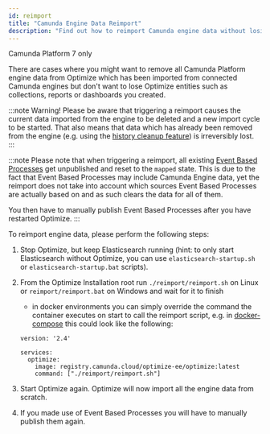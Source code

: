 ```yaml
---
id: reimport
title: "Camunda Engine Data Reimport"
description: "Find out how to reimport Camunda engine data without losing your reports and dashboards."
---
```


<span class="badge badge--platform">Camunda Platform 7 only</span>

There are cases where you might want to remove all Camunda Platform engine data from Optimize which has been imported from connected Camunda engines but don't want to lose Optimize entities such as collections, reports or dashboards you created.

:::note Warning!
Please be aware that triggering a reimport causes the current data imported from the engine to be deleted and a new import cycle to be started. That also means that data which has already been removed from the engine (e.g. using the [history cleanup feature](https://docs.camunda.org/manual/latest/user-guide/process-engine/history/#history-cleanup)) is irreversibly lost.
:::

:::note
Please note that when triggering a reimport, all existing [Event Based Processes](/#) get unpublished and reset to the `mapped` state. This is due to the fact that Event Based Processes may include Camunda Engine data, yet the reimport does not take into account which sources Event Based Processes are actually based on and as such clears the data for all of them.

You then have to manually publish Event Based Processes after you have restarted Optimize.
:::

To reimport engine data, please perform the following
steps:

1. Stop Optimize, but keep Elasticsearch running (hint: to only start Elasticsearch without Optimize, you can use `elasticsearch-startup.sh` or `elasticsearch-startup.bat` scripts).
2. From the Optimize Installation root run `./reimport/reimport.sh` on Linux or `reimport/reimport.bat` on Windows and wait for it to finish

    * in docker environments you can simply override the command the container executes on start to call the reimport script, e.g. in [docker-compose](https://docs.docker.com/compose/) this could look like the following:

    ```
    version: '2.4'

    services:
      optimize:
        image: registry.camunda.cloud/optimize-ee/optimize:latest
        command: ["./reimport/reimport.sh"]
    ```

3. Start Optimize again. Optimize will now import all the engine data from scratch.
4. If you made use of Event Based Processes you will have to manually publish them again.